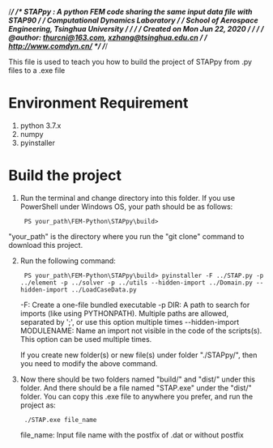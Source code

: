/*****************************************************************************/
/*  STAPpy : A python FEM code sharing the same input data file with STAP90  */
/*     Computational Dynamics Laboratory                                     */
/*     School of Aerospace Engineering, Tsinghua University                  */
/*                                                                           */
/*     Created on Mon Jun 22, 2020                                           */
/*                                                                           */
/*     @author: thurcni@163.com, xzhang@tsinghua.edu.cn                      */
/*     http://www.comdyn.cn/                                                 */
/*****************************************************************************/

This file is used to teach you how to build the project of STAPpy from .py files to a .exe file

# Environment Requirement
1. python 3.7.x
2. numpy
3. pyinstaller

# Build the project
1. Run the terminal and change directory into this folder. If you use PowerShell under Windows OS, your path should be as follows:

        PS your_path\FEM-Python\STAPpy\build>

"your_path" is the directory where you run the "git clone" command to download this project.

2. Run the following command:

        PS your_path\FEM-Python\STAPpy\build> pyinstaller -F ../STAP.py -p ../element -p ../solver -p ../utils --hidden-import ../Domain.py --hidden-import ../LoadCaseData.py
    
    -F: Create a one-file bundled executable
    -p DIR: A path to search for imports (like using PYTHONPATH). Multiple paths are allowed, separated by ';', or use this option multiple times
    --hidden-import MODULENAME: Name an import not visible in the code of the scripts(s). This option can be used multiple times.

    If you create new folder(s) or new file(s) under folder "./STAPpy/", then you need to modify the above command.

3. Now there should be two folders named "build/" and "dist/" under this folder. And there should be a file named "STAP.exe" under the "dist/" folder. You can copy this .exe file to anywhere you prefer, and run the project as:

        ./STAP.exe file_name
    
    file_name: Input file name with the postfix of .dat or without postfix